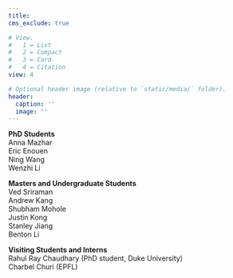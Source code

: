 ```yaml
---
title: 
cms_exclude: true

# View.
#   1 = List
#   2 = Compact
#   3 = Card
#   4 = Citation
view: 4

# Optional header image (relative to `static/media/` folder).
header:
  caption: ''
  image: ''
---
```

<b>PhD Students</b><br>
Anna Mazhar <br>
Eric Enouen <br>
Ning Wang <br>
Wenzhi Li
<br>


<b> Masters and Undergraduate Students</b><br>
Ved Sriraman <br>
Andrew Kang <br>
Shubham Mohole<br>
Justin Kong <br>
Stanley Jiang<br>
Benton Li

<b> Visiting Students and Interns</b><br>
Rahul Ray Chaudhary (PhD student, Duke University)<br>
Charbel Churi (EPFL) <br><br>